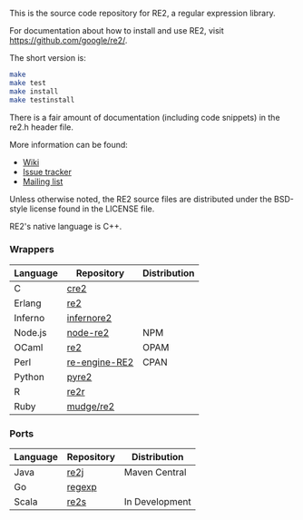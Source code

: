 This is the source code repository for RE2, a regular expression library.

For documentation about how to install and use RE2,
visit https://github.com/google/re2/.

The short version is:

```bash
make
make test
make install
make testinstall
```

There is a fair amount of documentation (including code snippets) in
the re2.h header file.

More information can be found:

* [Wiki](https://github.com/google/re2/wiki)
* [Issue tracker](https://github.com/google/re2/issues)
* [Mailing list](https://groups.google.com/group/re2-dev)

Unless otherwise noted, the RE2 source files are distributed
under the BSD-style license found in the LICENSE file.

RE2's native language is C++.

### Wrappers

| Language | Repository                                            | Distribution |
|----------|-------------------------------------------------------|--------------|
|C         |[cre2](https://github.com/marcomaggi/cre2/)            |              |
|Erlang    |[re2](https://github.com/tuncer/re2/)                  |              |
|Inferno   |[infernore2](https://github.com/powerman/inferno-re2/) |              |
|Node.js   |[node-re2](https://github.com/uhop/node-re2/)          | NPM          |
|OCaml     |[re2](https://github.com/janestreet/re2/)              | OPAM         |
|Perl      |[re-engine-RE2](https://github.com/dgl/re-engine-RE2/) | CPAN         |
|Python    |[pyre2](https://github.com/facebook/pyre2/)            |              |
|R         |[re2r](https://github.com/qinwf/re2r/)                 |              |
|Ruby      |[mudge/re2](https://github.com/mudge/re2/)             |              |


### Ports

| Language | Repository                                            | Distribution   |
|----------|-------------------------------------------------------|----------------|
|Java      |[re2j](https://github.com/google/re2j)                 | Maven Central  |
|Go        |[regexp](https://golang.org/pkg/regexp/)               |                |
|Scala     |[re2s](https://github.com/scala-native/re2s)           | In Development |

